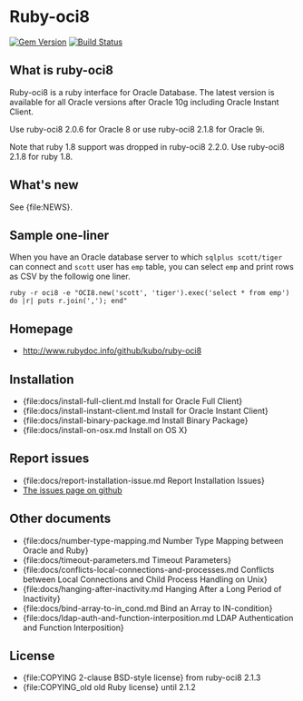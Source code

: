 Ruby-oci8
=========

[![Gem Version](https://badge.fury.io/rb/ruby-oci8.svg)](http://badge.fury.io/rb/ruby-oci8)
[![Build Status](https://travis-ci.org/kubo/ruby-oci8.svg?branch=master)](https://travis-ci.org/kubo/ruby-oci8)

What is ruby-oci8
-----------------

Ruby-oci8 is a ruby interface for Oracle Database. The latest version
is available for all Oracle versions after Oracle 10g including Oracle
Instant Client.

Use ruby-oci8 2.0.6 for Oracle 8 or use ruby-oci8 2.1.8 for Oracle 9i.

Note that ruby 1.8 support was dropped in ruby-oci8 2.2.0.
Use ruby-oci8 2.1.8 for ruby 1.8.

What's new
----------

See {file:NEWS}.

Sample one-liner
----------------

When you have an Oracle database server to which `sqlplus scott/tiger` can connect
and `scott` user has `emp` table, you can select `emp` and print rows
as CSV by the followig one liner.

    ruby -r oci8 -e "OCI8.new('scott', 'tiger').exec('select * from emp') do |r| puts r.join(','); end"

Homepage
--------

* http://www.rubydoc.info/github/kubo/ruby-oci8

Installation
------------

* {file:docs/install-full-client.md Install for Oracle Full Client}
* {file:docs/install-instant-client.md Install for Oracle Instant Client}
* {file:docs/install-binary-package.md Install Binary Package}
* {file:docs/install-on-osx.md Install on OS X}

Report issues
-------------

* {file:docs/report-installation-issue.md Report Installation Issues}
* [The issues page on github](https://github.com/kubo/ruby-oci8/issues)

Other documents
---------------

* {file:docs/number-type-mapping.md Number Type Mapping between Oracle and Ruby}
* {file:docs/timeout-parameters.md Timeout Parameters}
* {file:docs/conflicts-local-connections-and-processes.md Conflicts between Local Connections and Child Process Handling on Unix}
* {file:docs/hanging-after-inactivity.md Hanging After a Long Period of Inactivity}
* {file:docs/bind-array-to-in_cond.md Bind an Array to IN-condition}
* {file:docs/ldap-auth-and-function-interposition.md LDAP Authentication and Function Interposition}

License
-------

* {file:COPYING 2-clause BSD-style license} from ruby-oci8 2.1.3
* {file:COPYING_old old Ruby license} until 2.1.2
